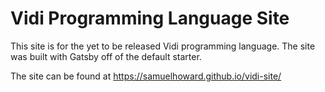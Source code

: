 # Vidi Programming Language Site

This site is for the yet to be released Vidi programming language. The site was built with Gatsby off of the default starter.

The site can be found at https://samuelhoward.github.io/vidi-site/
